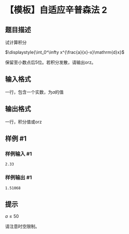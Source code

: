 # 【模板】自适应辛普森法 2

## 题目描述

试计算积分

$\displaystyle{\int_0^\infty x^{\frac{a}{x}-x}\mathrm{d}x}$

保留至小数点后$5$位。若积分发散，请输出$\text{orz}$。

## 输入格式

一行，包含一个实数，为$a$的值

## 输出格式

一行，积分值或$\text{orz}$

## 样例 #1

### 样例输入 #1
```
2.33
```

### 样例输出 #1

```
1.51068
```

## 提示

$a\le50$

请注意时空限制。
